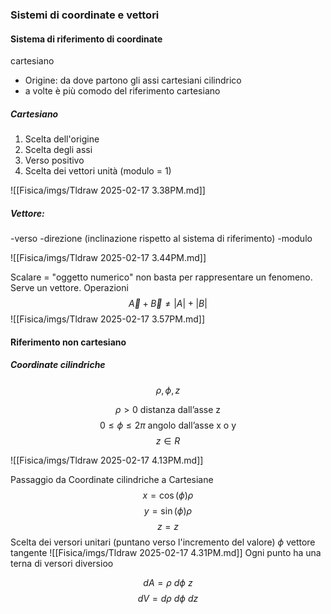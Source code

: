 ### Sistemi di coordinate e vettori

#### Sistema di riferimento di coordinate
cartesiano
- Origine: da dove partono gli assi cartesiani
cilindrico
- a volte è più comodo del riferimento cartesiano

##### Cartesiano
1) Scelta dell'origine
2) Scelta degli assi 
3) Verso positivo 
4) Scelta dei vettori unità (modulo = 1)

![[Fisica/imgs/Tldraw 2025-02-17 3.38PM.md]]


##### Vettore:
-verso
-direzione (inclinazione rispetto al sistema di riferimento)
-modulo

![[Fisica/imgs/Tldraw 2025-02-17 3.44PM.md]]	

Scalare = "oggetto numerico" non basta per rappresentare un fenomeno. Serve un vettore.
Operazioni
$$\vec{A} + \vec{B} \neq |A| + |B|$$
![[Fisica/imgs/Tldraw 2025-02-17 3.57PM.md]]

#### Riferimento non cartesiano 
##### Coordinate cilindriche
$$\rho, \phi, z$$

$$\rho > 0 \ \text{distanza dall'asse z}$$
$$0 \leq \phi \leq 2\pi \ \text{angolo dall'asse x o y}$$
$$z \in R$$

![[Fisica/imgs/Tldraw 2025-02-17 4.13PM.md]]

Passaggio da Coordinate cilindriche a Cartesiane
$$x = \cos(\phi) \rho $$
$$y = \sin(\phi ) \rho $$
$$z = z$$
Scelta dei versori unitari (puntano verso l'incremento del valore)
$\phi$ vettore tangente
![[Fisica/imgs/Tldraw 2025-02-17 4.31PM.md]]
Ogni punto ha una terna di versori diversioo

$$dA = \rho  \ d\phi \ z$$
$$dV = d\rho \  d\phi \ dz$$